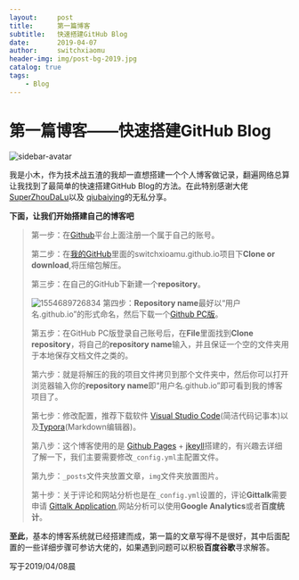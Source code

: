 ```yaml
---
layout:     post
title:      第一篇博客
subtitle:   快速搭建GitHub Blog
date:       2019-04-07
author:     switchxiaomu
header-img: img/post-bg-2019.jpg
catalog: true
tags:                              
    - Blog
---
```

# 第一篇博客——快速搭建GitHub Blog

![sidebar-avatar](C:\Users\小木\Documents\GitHub\switchxiaomu.github.io\switchxiaomu.github.io\img\sidebar-avatar.jpg)

我是小木，作为技术战五渣的我却一直想搭建一个个人博客做记录，翻遍网络总算让我找到了最简单的快速搭建GitHub Blog的方法。在此特别感谢大佬 [SuperZhouDaLu](https://github.com/superZhouDaLu)以及 [qiubaiying](https://github.com/qiubaiying)的无私分享。

**下面，让我们开始搭建自己的博客吧**

> 第一步：在[Github](https://github.com)平台上面注册一个属于自己的账号。
>
> 第二步：在[我的GitHub](https://github.com/switchxiaomu/switchxiaomu.github.io)里面的switchxioamu.github.io项目下**Clone or download**,将压缩包解压。
>
> 第三步：在自己的GitHub下新建一个**repository**。
>
> ![1554689726834](C:\Users\小木\AppData\Roaming\Typora\typora-user-images\1554689726834.png)
> 第四步：**Repository name**最好以“用户名.github.io”的形式命名，然后下载一个[Github PC版](https://desktop.github.com)。
>
> 第五步：在GitHub PC版登录自己账号后，在**File**里面找到**Clone repository**，将自己的**repository name**输入，并且保证一个空的文件夹用于本地保存文档文件之类的。
>
> 第六步：就是将解压的我的项目文件拷贝到那个文件夹中，然后你可以打开浏览器输入你的**repository name**即“用户名.github.io”即可看到我的博客项目了。
>
> 第七步：修改配置，推荐下载软件 [Visual Studio Code](https://code.visualstudio.com)(简洁代码记事本)以及[Typora](https://typora.io)(Markdown编辑器)。
>
> 第八步：这个博客使用的是 [Github Pages](https://pages.github.com) + [jkeyll](http://jekyllcn.com/)搭建的，有兴趣去详细了解一下，我们主要需要修改```_config.yml```主配置文件。
>
> 第九步：```_posts```文件夹放置文章，```img```文件夹放置图片。
>
> 第十步：关于评论和网站分析也是在```_config.yml```设置的，评论**Gittalk**需要申请 [Gittalk Application](https://github.com/settings/applications/new),网站分析可以使用**Google Analytics**或者**百度统计**。

**至此**，基本的博客系统就已经搭建而成，第一篇的文章写得不是很好，其中后面配置的一些详细步骤可参访大佬的，如果遇到问题可以积极**百度谷歌**寻求解答。

写于2019/04/08晨
